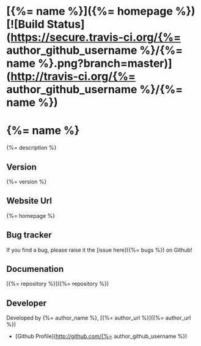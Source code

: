 # [{%= name %}]({%= homepage %}) [![Build Status](https://secure.travis-ci.org/{%= author_github_username %}/{%= name %}.png?branch=master)](http://travis-ci.org/{%= author_github_username %}/{%= name %})

# {%= name %}

{%= description %}

## Version

{%= version %}

## Website Url

{%= homepage %}

## Bug tracker

If you find a bug, please raise it the [issue here]({%= bugs %}) on Github! 

## Documenation

[{%= repository %}]({%= repository %})

## Developer

Developed by {%= author_name %}, [{%= author_url %}]({%= author_url %})

+ [Github Profile](http://github.com/{%= author_github_username %})